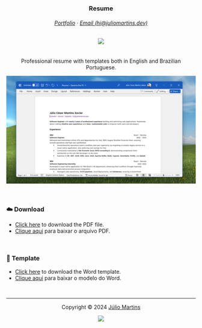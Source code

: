 <h3 align="center">
    Resume
</h3>

<h6 align="center">
    <a href="https://juliomartins.dev" target="_blank">Portfolio</a>
    ·
    <a href="mailto:hi@juliomartins.dev" target="_blank">Email (hi@juliomartins.dev)</a>
</h6>

<h6 align="center">
	<a href="https://linkedin.com/in/juliocmxavier">
        <img src="https://img.shields.io/static/v1.svg?style=for-the-badge&label=LinkedIn&message=Connect&logo=linkedin&logoColor=D9E0EE&colorA=302D41&colorB=7287fd"/>
	</a>
</h6>

<p align="center">
    Professional resume with templates both in English and Brazilian Portuguese.
</p>

<p align="center">
    <img src="SCREENSHOT.webp" alt="Preview of the English resume on Microsoft Word">
</p>

&nbsp;

### ☁️ Download

- [Click here](../../raw/main/files/Resume.pdf) to download the PDF file.
- [Clique aqui](../../raw/main/files/Currículo.pdf) para baixar o arquivo PDF.

&nbsp;

### 📃 Template

- [Click here](../../raw/main/files/templates/Resume.docx) to download the Word template.
- [Clique aqui](../../raw/main/files/templates/Currículo.docx) para baixar o modelo do Word.

&nbsp;

---

<p align="center">
	Copyright &copy; 2024 
	<a href="https://github.com/Superp0sit1on" target="_blank">
		Júlio Martins
	</a>
<p align="center">
	<a href="https://github.com/Superp0sit1on/resume/blob/main/LICENSE">
		<img src="https://img.shields.io/static/v1.svg?style=for-the-badge&label=License&message=MIT&logoColor=d9e0ee&colorA=363a4f&colorB=b7bdf8"/>
	</a>
</p>

